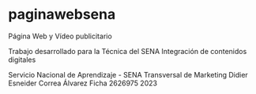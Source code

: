 # paginawebsena

Página Web y Vídeo publicitario 

Trabajo desarrollado para la Técnica del SENA
Integración de contenidos digitales

Servicio Nacional de Aprendizaje - SENA
Transversal de Marketing
Didier Esneider Correa Álvarez 
Ficha 2626975
2023
